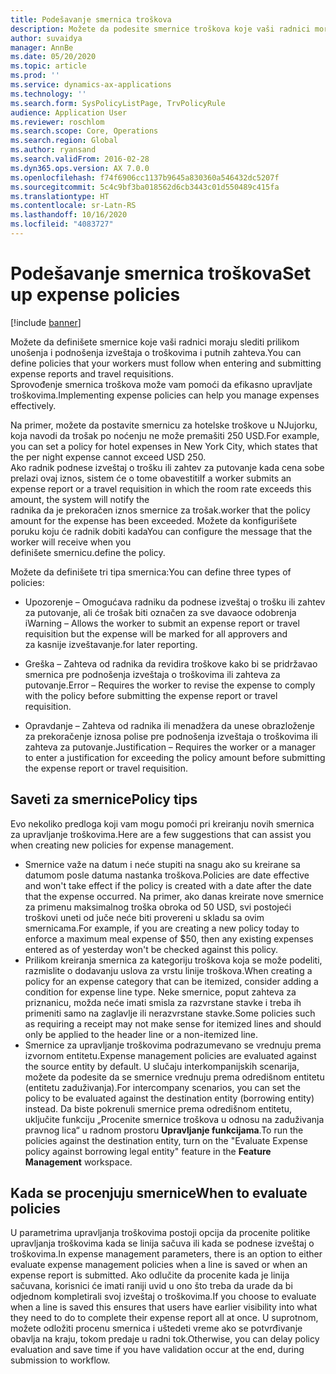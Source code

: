 ```yaml
---
title: Podešavanje smernica troškova
description: Možete da podesite smernice troškova koje vaši radnici moraju slediti prilikom unošenja i podnošenja izveštaja o troškovima i putnih zahteva u usluzi Microsoft Dynamics 365 Finance.
author: suvaidya
manager: AnnBe
ms.date: 05/20/2020
ms.topic: article
ms.prod: ''
ms.service: dynamics-ax-applications
ms.technology: ''
ms.search.form: SysPolicyListPage, TrvPolicyRule
audience: Application User
ms.reviewer: roschlom
ms.search.scope: Core, Operations
ms.search.region: Global
ms.author: ryansand
ms.search.validFrom: 2016-02-28
ms.dyn365.ops.version: AX 7.0.0
ms.openlocfilehash: f74f6906cc1137b9645a830360a546432dc5207f
ms.sourcegitcommit: 5c4c9bf3ba018562d6cb3443c01d550489c415fa
ms.translationtype: HT
ms.contentlocale: sr-Latn-RS
ms.lasthandoff: 10/16/2020
ms.locfileid: "4083727"
---
```

# <a name="set-up-expense-policies"></a><span data-ttu-id="1cce0-103">Podešavanje smernica troškova</span><span class="sxs-lookup"><span data-stu-id="1cce0-103">Set up expense policies</span></span>

[!include [banner](../includes/banner.md)]

<span data-ttu-id="1cce0-104">Možete da definišete smernice koje vaši radnici moraju slediti prilikom unošenja i podnošenja izveštaja o troškovima i putnih zahteva.</span><span class="sxs-lookup"><span data-stu-id="1cce0-104">You can define policies that your workers must follow when entering and submitting expense reports and travel requisitions.</span></span>         
<span data-ttu-id="1cce0-105">Sprovođenje smernica troškova može vam pomoći da efikasno upravljate troškovima.</span><span class="sxs-lookup"><span data-stu-id="1cce0-105">Implementing expense policies can help you manage expenses effectively.</span></span>         

<span data-ttu-id="1cce0-106">Na primer, možete da postavite smernicu za hotelske troškove u NJujorku, koja navodi da trošak po noćenju ne može premašiti 250 USD.</span><span class="sxs-lookup"><span data-stu-id="1cce0-106">For example, you can set a policy for hotel expenses in New York City, which states that the per night expense cannot exceed USD 250.</span></span>       
<span data-ttu-id="1cce0-107">Ako radnik podnese izveštaj o trošku ili zahtev za putovanje kada cena sobe prelazi ovaj iznos, sistem će o tome obavestiti</span><span class="sxs-lookup"><span data-stu-id="1cce0-107">If a worker submits an expense report or a travel requisition in which the room rate exceeds this amount, the system will notify the</span></span>        
<span data-ttu-id="1cce0-108">radnika da je prekoračen iznos smernice za trošak.</span><span class="sxs-lookup"><span data-stu-id="1cce0-108">worker that the policy amount for the expense has been exceeded.</span></span> <span data-ttu-id="1cce0-109">Možete da konfigurišete poruku koju će radnik dobiti kada</span><span class="sxs-lookup"><span data-stu-id="1cce0-109">You can configure the message that the worker will receive when you</span></span>        
<span data-ttu-id="1cce0-110">definišete smernicu.</span><span class="sxs-lookup"><span data-stu-id="1cce0-110">define the policy.</span></span>      
        
<span data-ttu-id="1cce0-111">Možete da definišete tri tipa smernica:</span><span class="sxs-lookup"><span data-stu-id="1cce0-111">You can define three types of policies:</span></span>         
        
- <span data-ttu-id="1cce0-112">Upozorenje – Omogućava radniku da podnese izveštaj o trošku ili zahtev za putovanje, ali će trošak biti označen za sve davaoce odobrenja i</span><span class="sxs-lookup"><span data-stu-id="1cce0-112">Warning – Allows the worker to submit an expense report or travel requisition but the expense will be marked for all approvers and</span></span>        
  <span data-ttu-id="1cce0-113">za kasnije izveštavanje.</span><span class="sxs-lookup"><span data-stu-id="1cce0-113">for later reporting.</span></span>        

- <span data-ttu-id="1cce0-114">Greška – Zahteva od radnika da revidira troškove kako bi se pridržavao smernica pre podnošenja izveštaja o troškovima ili zahteva za putovanje.</span><span class="sxs-lookup"><span data-stu-id="1cce0-114">Error – Requires the worker to revise the expense to comply with the policy before submitting the expense report or travel requisition.</span></span>       
 
 - <span data-ttu-id="1cce0-115">Opravdanje – Zahteva od radnika ili menadžera da unese obrazloženje za prekoračenje iznosa polise pre podnošenja izveštaja o troškovima ili zahteva za putovanje.</span><span class="sxs-lookup"><span data-stu-id="1cce0-115">Justification – Requires the worker or a manager to enter a justification for exceeding the policy amount before submitting the expense report or travel requisition.</span></span>        

## <a name="policy-tips"></a><span data-ttu-id="1cce0-116">Saveti za smernice</span><span class="sxs-lookup"><span data-stu-id="1cce0-116">Policy tips</span></span>
<span data-ttu-id="1cce0-117">Evo nekoliko predloga koji vam mogu pomoći pri kreiranju novih smernica za upravljanje troškovima.</span><span class="sxs-lookup"><span data-stu-id="1cce0-117">Here are a few suggestions that can assist you when creating new policies for expense management.</span></span> 
* <span data-ttu-id="1cce0-118">Smernice važe na datum i neće stupiti na snagu ako su kreirane sa datumom posle datuma nastanka troškova.</span><span class="sxs-lookup"><span data-stu-id="1cce0-118">Policies are date effective and won't take effect if the policy is created with a date after the date that the expense occurred.</span></span> <span data-ttu-id="1cce0-119">Na primer, ako danas kreirate nove smernice za primenu maksimalnog troška obroka od 50 USD, svi postojeći troškovi uneti od juče neće biti provereni u skladu sa ovim smernicama.</span><span class="sxs-lookup"><span data-stu-id="1cce0-119">For example, if you are creating a new policy today to enforce a maximum meal expense of $50, then any existing expenses entered as of yesterday won't be checked against this policy.</span></span>
* <span data-ttu-id="1cce0-120">Prilikom kreiranja smernica za kategoriju troškova koja se može podeliti, razmislite o dodavanju uslova za vrstu linije troškova.</span><span class="sxs-lookup"><span data-stu-id="1cce0-120">When creating a policy for an expense category that can be itemized, consider adding a condition for expense line type.</span></span> <span data-ttu-id="1cce0-121">Neke smernice, poput zahteva za priznanicu, možda neće imati smisla za razvrstane stavke i treba ih primeniti samo na zaglavlje ili nerazvrstane stavke.</span><span class="sxs-lookup"><span data-stu-id="1cce0-121">Some policies such as requiring a receipt may not make sense for itemized lines and should only be applied to the header line or a non-itemized line.</span></span> 
* <span data-ttu-id="1cce0-122">Smernice za upravljanje troškovima podrazumevano se vrednuju prema izvornom entitetu.</span><span class="sxs-lookup"><span data-stu-id="1cce0-122">Expense management policies are evaluated against the source entity by default.</span></span> <span data-ttu-id="1cce0-123">U slučaju interkompanijskih scenarija, možete da podesite da se smernice vrednuju prema odredišnom entitetu (entitetu zaduživanja).</span><span class="sxs-lookup"><span data-stu-id="1cce0-123">For intercompany scenarios, you can set the policy to be evaluated against the destination entity (borrowing entity) instead.</span></span> <span data-ttu-id="1cce0-124">Da biste pokrenuli smernice prema odredišnom entitetu, uključite funkciju „Procenite smernice troškova u odnosu na zaduživanja pravnog lica“ u radnom prostoru **Upravljanje funkcijama**.</span><span class="sxs-lookup"><span data-stu-id="1cce0-124">To run the policies against the destination entity, turn on the "Evaluate Expense policy against borrowing legal entity" feature in the **Feature Management** workspace.</span></span>

## <a name="when-to-evaluate-policies"></a><span data-ttu-id="1cce0-125">Kada se procenjuju smernice</span><span class="sxs-lookup"><span data-stu-id="1cce0-125">When to evaluate policies</span></span>

<span data-ttu-id="1cce0-126">U parametrima upravljanja troškovima postoji opcija da procenite politike upravljanja troškovima kada se linija sačuva ili kada se podnese izveštaj o troškovima.</span><span class="sxs-lookup"><span data-stu-id="1cce0-126">In expense management parameters, there is an option to either evaluate expense management policies when a line is saved or when an expense report is submitted.</span></span> <span data-ttu-id="1cce0-127">Ako odlučite da procenite kada je linija sačuvana, korisnici će imati raniji uvid u ono što treba da urade da bi odjednom kompletirali svoj izveštaj o troškovima.</span><span class="sxs-lookup"><span data-stu-id="1cce0-127">If you choose to evaluate when a line is saved this ensures that users have earlier visibility into what they need to do to complete their expense report all at once.</span></span> <span data-ttu-id="1cce0-128">U suprotnom, možete odložiti procenu smernica i uštedeti vreme ako se potvrđivanje obavlja na kraju, tokom predaje u radni tok.</span><span class="sxs-lookup"><span data-stu-id="1cce0-128">Otherwise, you can delay policy evaluation and save time if you have validation occur at the end, during submission to workflow.</span></span>
